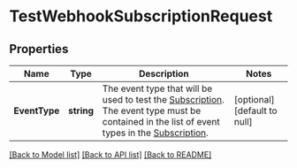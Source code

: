 # TestWebhookSubscriptionRequest

## Properties
Name | Type | Description | Notes
------------ | ------------- | ------------- | -------------
**EventType** | **string** | The event type that will be used to test the [Subscription](https://developer.squareup.com/reference/square_2024-07-17/objects/WebhookSubscription). The event type must be contained in the list of event types in the [Subscription](https://developer.squareup.com/reference/square_2024-07-17/objects/WebhookSubscription). | [optional] [default to null]

[[Back to Model list]](../README.md#documentation-for-models) [[Back to API list]](../README.md#documentation-for-api-endpoints) [[Back to README]](../README.md)

